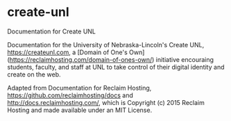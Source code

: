 # create-unl
Documentation for Create UNL

Documentation for the University of Nebraska-Lincoln's Create UNL, https://createunl.com, a [Domain of One's Own] (https://reclaimhosting.com/domain-of-ones-own/) initiative encouraing students, faculty, and staff at UNL to take control of their digital identity and create on the web.

Adapted from Documentation for Reclaim Hosting, https://github.com/reclaimhosting/docs and http://docs.reclaimhosting.com/, which is Copyright (c) 2015 Reclaim Hosting and made available under an MIT License.
